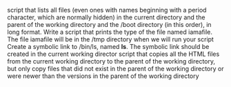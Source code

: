 script that lists all files (even ones with names beginning with a period character, which are normally hidden) in the current directory and the parent of the working directory and the /boot directory (in this order), in long format.
Write a script that prints the type of the file named iamafile. The file iamafile will be in the /tmp directory when we will run your script
Create a symbolic link to /bin/ls, named __ls__. The symbolic link should be created in the current working director
script that copies all the HTML files from the current working directory to the parent of the working directory, but only copy files that did not exist in the parent of the working directory or were newer than the versions in the parent of the working directory
